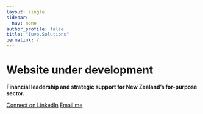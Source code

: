 ```yaml
---
layout: single
sidebar:
  nav: none
author_profile: false
title: "Iuvo.Solutions"
permalink: /
---
```


# Website under development

**Financial leadership and strategic support for New Zealand’s for-purpose sector.**

[Connect on LinkedIn](https://www.linkedin.com/in/chris-davidson-aa92a58/) 
[Email me](mailto:chris.davidson@iuvo.solutions)
